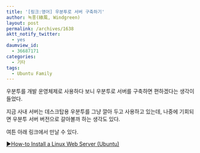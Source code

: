 ```yaml
---
title: '[링크:영어] 우분투로 서버 구축하기'
author: 녹풍(綠風, Windgreen)
layout: post
permalink: /archives/1638
aktt_notify_twitter:
  - yes
daumview_id:
  - 36687171
categories:
  - 기타
tags:
  - Ubuntu Family
---
```

우분투를 개발 운영체제로 사용하다 보니 우분투로 서버를 구축하면 편하겠다는 생각이 들었다.

지금 사내 서버는 데스크탑용 우분투를 그냥 깔아 두고 사용하고 있는데, 나중에 기회되면 우분투 서버 버전으로 갈아볼까 하는 생각도 있다.

여튼 아래 링크에서 만날 수 있다.

[▶How-to Install a Linux Web Server (Ubuntu)  
][1]

 [1]: http://www.web-development-blog.com/archives/how-to-install-a-linux-web-server-ubuntu/ "Permanent Link: How-to Install a Linux Web Server (Ubuntu)"